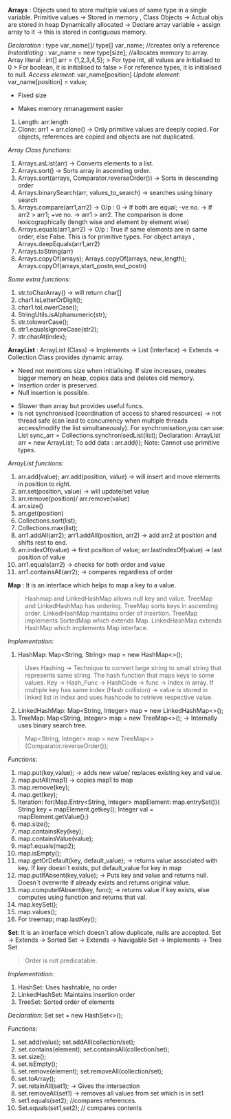 **Arrays** : Objects used to store multiple values of same type in a single variable. 
Primitive values -> Stored in memory , Class Objects -> Actual objs are stored in heap
Dynamically allocated -> Declare array variable + assign array to it -> this is stored in contiguous memory.

_Declaration_ : type var_name[]/ type[] var_name; //creates only a reference
_Instantiating_ : var_name = new type[size]; //allocates memory to array.
                Array literal : int[] arr = {1,2,3,4,5};
                > For type int, all values are initialised to 0
                > For boolean, it is initialised to false
                > For reference types, it is initialised to null.
_Access element_: var_name[position]
_Update element:_ var_name[position] = value;
- Fixed size
+ Makes memory nmanagement easier

1. Length: arr.length
2. Clone: arr1 = arr.clone() -> Only primitive values are deeply copied. For objects, references are copied and objects are not duplicated.

_Array Class functions_:
1. Arrays.asList(arr) -> Converts elements to a list.
2. Arrays.sort() -> Sorts array in ascending order.
3. Arrays.sort(arrays, Comparator.reverseOrder()) -> Sorts in descending order
4. Arrays.binarySearch(arr, values_to_search) -> searches using binary search
5. Arrays.compare(arr1,arr2) -> O/p : 0 -> If both are equal; -ve no. -> If arr2 > arr1; +ve no. -> arr1 > arr2. The comparison is done lexicographically (length wise and element by element wise)
6. Arrays.equals(arr1,arr2) -> O/p : True if same elements are in same order, else False. This is for primitive types. For object arrays , Arrays.deepEquals(arr1,arr2)
7. Arrays.toString(arr)
8. Arrays.copyOf(arrays); Arrays.copyOf(arrays, new_length); Arrays.copyOf(arrays,start_postn,end_postn)

_Some extra functions_:
1. str.toCharArray() -> will return char[]
2. char1.isLetterOrDigit(); 
3. char1.toLowerCase(); 
4. StringUtils.isAlphanumeric(str);
5. str.tolowerCase();
6. str1.equalsIgnoreCase(str2);
7. str.charAt(index);


**ArrayList** : ArrayList (Class) -> Implements -> List (Interface) -> Extends -> Collection
Class provides dynamic array. 
+ Need not mentions size when initialising. If size increases, creates bigger memory on heap, copies data and deletes old memory.
+ Insertion order is preserved.
+ Null insertion is possible.
- Slower than array but provides useful funcs.
- Is not synchronised (coordination of access to shared resources) -> not thread safe (can lead to concurrency when multiple threads access/modify the list simultaneously).
For synchronisation,you can use: List<String> sync_arr = Collections.synchronisedList(list);
Declaration: ArrayList<Integer> arr = new ArrayList<Integer>;
To add data : arr.add(i);
Note: Cannot use primitive types.

_ArrayList functions_:
1. arr.add(value); arr.add(position, value) -> will insert and move elements in position to right.
2. arr.set(position, value) -> will update/set value
3. arr.remove(position)/ arr.remove(value)
4. arr.size()
5. arr.get(position)
6. Collections.sort(list);
7. Collections.max(list);
8. arr1.addAll(arr2); arr1.addAll(position, arr2) -> add arr2 at position and shifts rest to end.
9. arr.indexOf(value) -> first position of value; arr.lastIndexOf(value) -> last position of value
10. arr1.equals(arr2) -> checks for both order and value
11. arr1.containsAll(arr2); -> compares regardless of order

**Map** : 
It is an interface which helps to map a key to a value.
> Hashmap and LinkedHashMap allows null key and value.
> TreeMap and LinkedHashMap has ordering. TreeMap sorts keys in ascending order. LinkedHashMap maintains order of insertion.
> TreeMap implements SortedMap which extends Map. LinkedHashMap extends HashMap which implements Map interface.

_Implementation_:
1. HashMap: Map<String, String> map = new HashMap<>();
> Uses Hashing -> Technique to convert large string to small string that represents same string.
  The hash function that maps keys to some values. Key -> Hash_Func -> HashCode -> func -> Index in array.
  If multiple key has same index (Hash collision) -> value is stored in linked list in index and uses hashcode to retrieve respective value.
2. LinkedHashMap: Map<String, Integer> map = new LinkedHashMap<>();
3. TreeMap: Map<String, Integer> map = new TreeMap<>(); -> Internally uses binary search tree.
> Map<String, Integer> map = new TreeMap<>(Comparator.reverseOrder());


_Functions_:
1. map.put(key,value); -> adds new value/ replaces existing key and value.
2. map.putAll(map1) -> copies map1 to map
3. map.remove(key);
4. map.get(key);
5. Iteration: for(Map.Entry<String, Integer> mapElement: map.entrySet()){ String key = mapElement.getkey(); Integer val = mapElement.getValue();}
6. map.size();
7. map.containsKey(key);
8. map.containsValue(value);
9. map1.equals(map2);
10. map.isEmpty();
11. map.getOrDefault(key, default_value); -> returns value associated with key. If key doesn`t exists, put default_value for key in map
12. map.putIfAbsent(key,value); -> Puts key and value and returns null. Doesn`t overwrite if already exists and returns original value.
13. map.computeIfAbsent(key, func); -> returns value if key exists, else computes using function and returns that val.
14. map.keySet();
15. map.values();
16. For treemap; map.lastKey();


**Set**: It is an interface which doesn`t allow duplicate, nulls are accepted.
Set -> Extends -> Sorted Set -> Extends -> Navigable Set -> Implements -> Tree Set
> Order is not predicatable.

_Implementation_:
1. HashSet: Uses hashtable, no order
2. LinkedHashSet: Maintains insertion order
3. TreeSet: Sorted order of elements

_Declaration_: Set<String> set = new HashSet<>();

_Functions_:
1. set.add(value); set.addAll(collection/set);
2. set.contains(element); set.containsAll(collection/set);
3. set.size();
4. set.isEmpty();
5. set.remove(element); set.removeAll(collection/set);
6. set.toArray();
7. set.retainAll(set1); -> Gives the intersection
8. set.removeAll(set1) -> removes all values from set which is in set1
9. set1.equals(set2); //compares references.
10. Set.equals(set1,set2); // compares contents
















